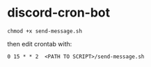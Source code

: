 # discord-cron-bot

```
chmod +x send-message.sh
```

then edit crontab with:

```
0 15 * * 2  <PATH TO SCRIPT>/send-message.sh
```

